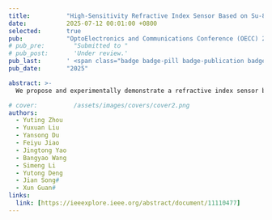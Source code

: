 ```yaml
---
title:          "High-Sensitivity Refractive Index Sensor Based on Su-8 Polymer Micro-Ring Resonator"
date:           2025-07-12 00:01:00 +0800
selected:       true
pub:            "OptoElectronics and Communications Conference (OECC) 2025"
# pub_pre:        "Submitted to "
# pub_post:       'Under review.'
pub_last:       ' <span class="badge badge-pill badge-publication badge-success">Conference Poster</span>'
pub_date:       "2025"

abstract: >-
  We propose and experimentally demonstrate a refractive index sensor based on SU-8 polymer micro-ring, which exhibits a sensitivity of 143.9 nm/RIU at a broad detection range of refractive index from 1.30 to 1.40.

# cover:          /assets/images/covers/cover2.png
authors:
  - Yuting Zhou
  - Yuxuan Liu
  - Yansong Du
  - Feiyu Jiao
  - Jingtong Yao
  - Bangyao Wang
  - Simeng Li
  - Yutong Deng
  - Jian Song#
  - Xun Guan#
links:
  link: [https://ieeexplore.ieee.org/abstract/document/11110477]
---
```

